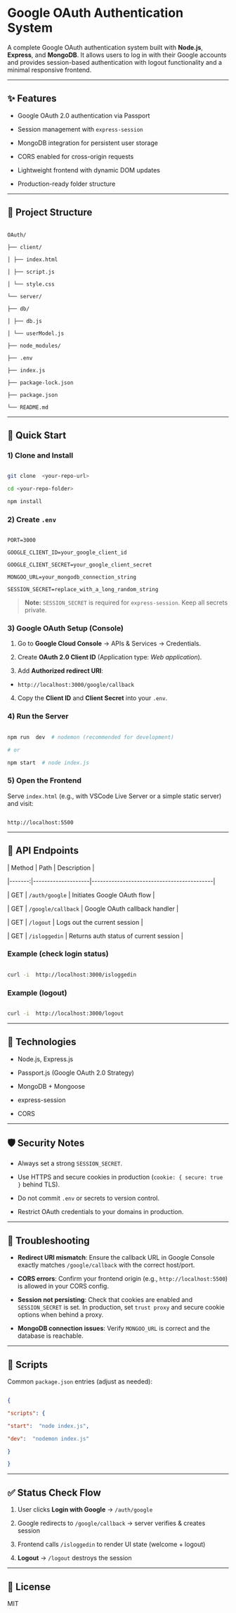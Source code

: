 
  

#  Google OAuth Authentication System

  

A complete Google OAuth authentication system built with **Node.js**, **Express**, and **MongoDB**. It allows users to log in with their Google accounts and provides session-based authentication with logout functionality and a minimal responsive frontend.

  

---

  

##  ✨ Features

- Google OAuth 2.0 authentication via Passport

- Session management with `express-session`

- MongoDB integration for persistent user storage

- CORS enabled for cross-origin requests

- Lightweight frontend with dynamic DOM updates

- Production-ready folder structure

  

---

  

##  📁 Project Structure

```

OAuth/

├── client/

│ ├── index.html

│ ├── script.js

│ └── style.css

└── server/

├── db/

│ ├── db.js

│ └── userModel.js

├── node_modules/

├── .env

├── index.js

├── package-lock.json

├── package.json

└── README.md

```

  

---

  

##  🚀 Quick Start

  

###  1) Clone and Install

```bash

git clone  <your-repo-url>

cd <your-repo-folder>

npm install

```

  

###  2) Create `.env`

```text

PORT=3000

GOOGLE_CLIENT_ID=your_google_client_id

GOOGLE_CLIENT_SECRET=your_google_client_secret

MONGOO_URL=your_mongodb_connection_string

SESSION_SECRET=replace_with_a_long_random_string

```

  

>  **Note:**  `SESSION_SECRET` is required for `express-session`. Keep all secrets private.

  

###  3) Google OAuth Setup (Console)

1. Go to **Google Cloud Console** → APIs & Services → Credentials.

2. Create **OAuth 2.0 Client ID** (Application type: *Web application*).

3. Add **Authorized redirect URI**:

-  `http://localhost:3000/google/callback`

4. Copy the **Client ID** and **Client Secret** into your `.env`.

  

###  4) Run the Server

```bash

npm run  dev  # nodemon (recommended for development)

# or

npm start  # node index.js

```

  

###  5) Open the Frontend

Serve `index.html` (e.g., with VSCode Live Server or a simple static server) and visit:

```

http://localhost:5500

```

  

---

  

##  🔌 API Endpoints

  

| Method | Path | Description |

|-------:|--------------------|-------------------------------------------|

| GET | `/auth/google` | Initiates Google OAuth flow |

| GET | `/google/callback` | Google OAuth callback handler |

| GET | `/logout` | Logs out the current session |

| GET | `/isloggedin` | Returns auth status of current session |

  

###  Example (check login status)

```bash

curl -i  http://localhost:3000/isloggedin

```

  

###  Example (logout)

```bash

curl -i  http://localhost:3000/logout

```

  

---

  

##  🧩 Technologies

- Node.js, Express.js

- Passport.js (Google OAuth 2.0 Strategy)

- MongoDB + Mongoose

- express-session

- CORS

  

---

  

##  🛡️ Security Notes

- Always set a strong `SESSION_SECRET`.

- Use HTTPS and secure cookies in production (`cookie: { secure: true }` behind TLS).

- Do not commit `.env` or secrets to version control.

- Restrict OAuth credentials to your domains in production.

  

---

  

##  🐛 Troubleshooting

-  **Redirect URI mismatch**: Ensure the callback URL in Google Console exactly matches `/google/callback` with the correct host/port.

-  **CORS errors**: Confirm your frontend origin (e.g., `http://localhost:5500`) is allowed in your CORS config.

-  **Session not persisting**: Check that cookies are enabled and `SESSION_SECRET` is set. In production, set `trust proxy` and secure cookie options when behind a proxy.

-  **MongoDB connection issues**: Verify `MONGOO_URL` is correct and the database is reachable.

  

---

  

##  📜 Scripts

Common `package.json` entries (adjust as needed):

```json

{

"scripts": {

"start":  "node index.js",

"dev":  "nodemon index.js"

}

}

```

  

---

  

##  ✅ Status Check Flow

1. User clicks **Login with Google** → `/auth/google`

2. Google redirects to `/google/callback` → server verifies & creates session

3. Frontend calls `/isloggedin` to render UI state (welcome + logout)

4.  **Logout** → `/logout` destroys the session

  

---

  

##  📝 License

MIT